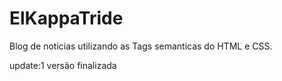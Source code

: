 # ElKappaTride

Blog de noticias utilizando as Tags semanticas do HTML e CSS.

update:1 versão finalizada
